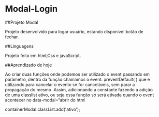 # Modal-Login
 
##Projeto Modal




Projeto desenvolvido para logar usuário, estando disponível botão de fechar.

##Linguagens

Projeto feito em html,Css e javaScript.




##Aprendizado de hoje 


Ao criar duas funções onde podemos ser utilizado o event passando em parâmetro, dentro da função chamamos o event. preventDefault( ) que e utilizando para cancelar o evento se for canceláveis, sem parar a propagação do mesmo. Assim, adicionando a constante fazendo a adição de uma classlist ativo, ou seja essa função só será ativada quando o event acontecer no data-modal=“abrir do html


   containerModal.classList.add('ativo');

